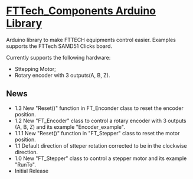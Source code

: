 # [FTTech_Components Arduino Library](https://github.com/jhonatanscruz/FTTech_Components)

Arduino library to make FTTECH equipments control easier. Examples supports the FTTech SAMD51 Clicks board.

Currently supports the following hardware:

* Sttepping Motor;
* Rotary encoder with 3 outputs(A, B, Z).

## News

* 1.3 New "Reset()" function in FT_Enconder class to reset the encoder position.
* 1.2 New "FT_Encoder" class to control a rotary encoder with 3 outputs (A, B, Z) and its example "Encoder_example".
* 1.1.1 New "Reset()" function in "FT_Stepper" class to reset the motor position.
* 1.1 Default direction of stteper rotation corrected to be in the clockwise direction.
* 1.0 New "FT_Stepper" class to control a stepper motor and its example "RunTo".
* Initial Release